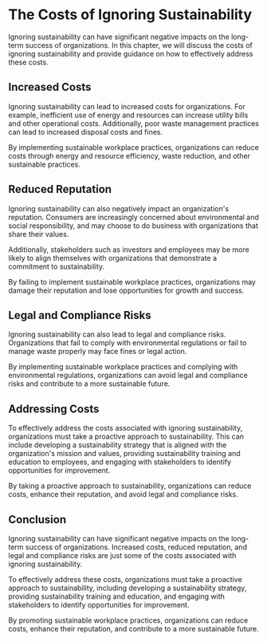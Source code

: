 The Costs of Ignoring Sustainability
=======================================================================================================

Ignoring sustainability can have significant negative impacts on the long-term success of organizations. In this chapter, we will discuss the costs of ignoring sustainability and provide guidance on how to effectively address these costs.

Increased Costs
---------------

Ignoring sustainability can lead to increased costs for organizations. For example, inefficient use of energy and resources can increase utility bills and other operational costs. Additionally, poor waste management practices can lead to increased disposal costs and fines.

By implementing sustainable workplace practices, organizations can reduce costs through energy and resource efficiency, waste reduction, and other sustainable practices.

Reduced Reputation
------------------

Ignoring sustainability can also negatively impact an organization's reputation. Consumers are increasingly concerned about environmental and social responsibility, and may choose to do business with organizations that share their values.

Additionally, stakeholders such as investors and employees may be more likely to align themselves with organizations that demonstrate a commitment to sustainability.

By failing to implement sustainable workplace practices, organizations may damage their reputation and lose opportunities for growth and success.

Legal and Compliance Risks
--------------------------

Ignoring sustainability can also lead to legal and compliance risks. Organizations that fail to comply with environmental regulations or fail to manage waste properly may face fines or legal action.

By implementing sustainable workplace practices and complying with environmental regulations, organizations can avoid legal and compliance risks and contribute to a more sustainable future.

Addressing Costs
----------------

To effectively address the costs associated with ignoring sustainability, organizations must take a proactive approach to sustainability. This can include developing a sustainability strategy that is aligned with the organization's mission and values, providing sustainability training and education to employees, and engaging with stakeholders to identify opportunities for improvement.

By taking a proactive approach to sustainability, organizations can reduce costs, enhance their reputation, and avoid legal and compliance risks.

Conclusion
----------

Ignoring sustainability can have significant negative impacts on the long-term success of organizations. Increased costs, reduced reputation, and legal and compliance risks are just some of the costs associated with ignoring sustainability.

To effectively address these costs, organizations must take a proactive approach to sustainability, including developing a sustainability strategy, providing sustainability training and education, and engaging with stakeholders to identify opportunities for improvement.

By promoting sustainable workplace practices, organizations can reduce costs, enhance their reputation, and contribute to a more sustainable future.
